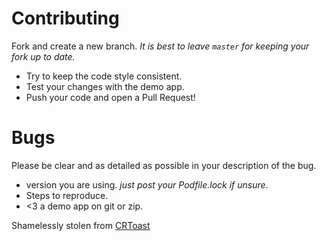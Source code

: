 # Contributing

Fork and create a new branch. *It is best to leave `master` for keeping your fork up to date.*
- Try to keep the code style consistent.
- Test your changes with the demo app.
- Push your code and open a Pull Request!

# Bugs

Please be clear and as detailed as possible in your description of the bug.
- version you are using. *just post your Podfile.lock if unsure*.
- Steps to reproduce.
- <3 a demo app on git or zip.

Shamelessly stolen from [CRToast](https://github.com/cruffenach/CRToast/blob/master/CONTRIBUTING.md)
